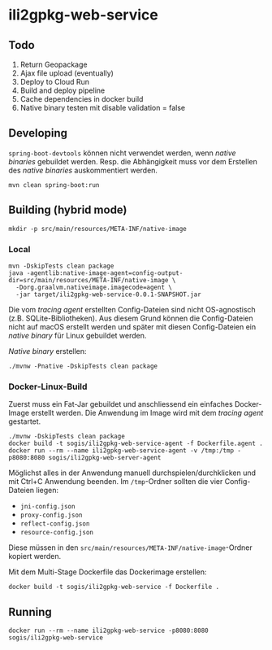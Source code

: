 # ili2gpkg-web-service

## Todo

1. Return Geopackage
2. Ajax file upload (eventually)
3. Deploy to Cloud Run
4. Build and deploy pipeline
5. Cache dependencies in docker build
6. Native binary testen mit disable validation = false


## Developing
`spring-boot-devtools` können nicht verwendet werden, wenn _native binaries_ gebuildet werden. Resp. die Abhängigkeit muss vor dem Erstellen des _native binaries_ auskommentiert werden.

```
mvn clean spring-boot:run
```

## Building (hybrid mode)

```
mkdir -p src/main/resources/META-INF/native-image
```

### Local

```
mvn -DskipTests clean package
java -agentlib:native-image-agent=config-output-dir=src/main/resources/META-INF/native-image \
  -Dorg.graalvm.nativeimage.imagecode=agent \
  -jar target/ili2gpkg-web-service-0.0.1-SNAPSHOT.jar
```

Die vom _tracing agent_ erstellten Config-Dateien sind nicht OS-agnostisch (z.B. SQLite-Bibliotheken). Aus diesem Grund können die Config-Dateien nicht auf macOS erstellt werden und später mit diesen Config-Dateien ein _native binary_ für Linux gebuildet werden. 


_Native binary_ erstellen:
```
./mvnw -Pnative -DskipTests clean package
```


### Docker-Linux-Build

Zuerst muss ein Fat-Jar gebuildet und anschliessend ein einfaches Docker-Image erstellt werden. Die Anwendung im Image wird mit dem _tracing agent_ gestartet.
```
./mvnw -DskipTests clean package
docker build -t sogis/ili2gpkg-web-service-agent -f Dockerfile.agent .
docker run --rm --name ili2gpkg-web-service-agent -v /tmp:/tmp -p8080:8080 sogis/ili2gpkg-web-server-agent
```

Möglichst alles in der Anwendung manuell durchspielen/durchklicken und mit Ctrl+C Anwendung beenden. Im `/tmp`-Ordner sollten die vier Config-Dateien liegen:

- `jni-config.json`
- `proxy-config.json`
- `reflect-config.json`
- `resource-config.json`

Diese müssen in den `src/main/resources/META-INF/native-image`-Ordner kopiert werden.

Mit dem Multi-Stage Dockerfile das Dockerimage erstellen:
```
docker build -t sogis/ili2gpkg-web-service -f Dockerfile .
```

## Running
```
docker run --rm --name ili2gpkg-web-service -p8080:8080 sogis/ili2gpkg-web-service
```